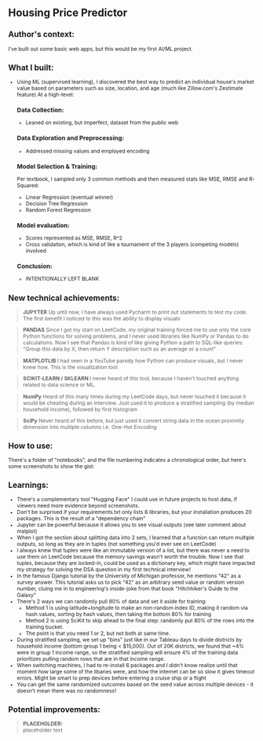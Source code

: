 <div style="font-size: 75%;">

# Housing Price Predictor

## Author's context:
I've built out some basic web apps, but this would be my first AI/ML project.

## What I built:
- Using ML (supervised learning), I discovered the best way to predict an individual house's market value based on parameters such as size, location, and age (much like Zillow.com's Zestimate feature) At a high-level:

    ### Data Collection:
  - Leaned on existing, but imperfect, dataset from the public web

  ### Data Exploration and Preprocessing:
  - Addressed missing values and employed encoding

  ### Model Selection & Training:
    Per textbook, I sampled only 3 common methods and then measured stats like MSE, RMSE and R-Squared:
  - Linear Regression (eventual winner)
  - Decision Tree Regression
  - Random Forest Regression

  ### Model evaluation:
  - Scores represented as MSE, RMSE, R^2
  - Cross validation, which is kind of like a tournament of the 3 players (competing models) involved 

  ### Conclusion:
  - INTENTIONALLY LEFT BLANK

## New technical achievements:
>**JUPYTER**
Up until now, I have always used Pycharm to print out statements to test my code. The first benefit I noticed to this was the ability to display visuals

>**PANDAS**
Since I got my start on LeetCode, my original training forced me to use only the core Python functions for solving problems, and I never used libraries like NumPy or Pandas to do calculations. Now I see that Pandas is kind of like giving Python a path to SQL-like queries: "Group this data by X, then return Y description such as an average or a count"

>**MATPLOTLIB**
I had seen in a YouTube parody how Python can produce visuals, but I never knew how. This is the visualization tool.

>**SCIKIT-LEARN / SKLEARN**
I never heard of this tool, because I haven't touched anything related to data science or ML.

>**NumPy**
Heard of this many times during my LeetCode days, but never touched it because it would be cheating during an interview. Just used it to produce a stratified sampling (by median household income), followed by first histogram

>**SciPy**
Never heard of this before, but just used it convert string data in the ocean proximity dimension into multiple columns i.e. One-Hot Encoding

## How to use:
There's a folder of "notebooks", and the file numbering indicates a chronological order, but here's some screenshots to show the gist:


## Learnings:
- There's a complementary tool "Hugging Face" I could use in future projects to host data, if viewers need more evidence beyond screenshots.
- Don't be surprised if your requirements.txt only lists 6 libraries, but your installation produces 20 packages. This is the result of a "dependency chain"
- Jupyter can be powerful because it allows you to see visual outputs (see later comment about matplot)
- When I got the section about splitting data into 2 sets, I learned that a function can return multiple outputs, so long as they are in tuples (not something you'd ever see on LeetCode)
- I always knew that tuples were like an immutable version of a list, but there was never a need to use them on LeetCode because the memory savings wasn't worth the trouble. Now I see that tuples, because they are locked-in, could be used as a dictionary key, which might have impacted my strategy for solving the DSA question in my first technical interview!
- In the famous Django tutorial by the University of Michigan professor, he mentions "42" as a survey answer. This tutorial asks us to pick "42" as an arbitrary seed value or random version number, cluing me in to engineering's inside-joke from that book "Hitchhiker's Guide to the Galaxy" 
- There's 2 ways we can randomly pull 80% of data and set it aside for training:
  - Method 1 is using latitude+longitude to make an non-random index ID, making it random via hash values, sorting by hash values, then taking the bottom 80% for training
  - Method 2 is using SciKit to skip ahead to the final step: randomly put 80% of the rows into the training bucket.
  - The point is that you need 1 or 2, but not both at same time.
- During stratified sampling, we set up "bins" just like in our Tableau days to divide districts by household income (bottom group 1 being < $15,000). Out of 20K districts, we found that ~4% were in group 1 income range, so the stratified sampling will ensure 4% of the training data prioritizes pulling random rows that are in that income range.
- When switching machines, I had to re-install 6 packages and I didn't know realize until that moment how large some of the libaries were, and how the internet can be so slow it gives timeout errors. Might be smart to prep devices before entering a cruise ship or a flight
- You can get the same randomized outcomes based on the seed value across multiple devices - it doesn't mean there was no randomness!

## Potential improvements:
>**PLACEHOLDER:**<br>
placeholder text


</div>